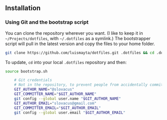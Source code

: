 
## Installation

### Using Git and the bootstrap script

You can clone the repository wherever you want. (I like to keep it in `~/Projects/dotfiles`, with `~/.dotfiles` as a symlink.) The bootstrapper script will pull in the latest version and copy the files to your home folder.

```bash
git clone https://github.com/luismayta/dotfiles.git .dotfiles && cd .dotfiles && source bootstrap.sh
```

To update, `cd` into your local `.dotfiles` repository and then:

```bash
source bootstrap.sh
```

```bash
    # Git credentials
    # Not in the repository, to prevent people from accidentally committing under my name
    GIT_AUTHOR_NAME="@slovacus"
    GIT_COMMITTER_NAME="$GIT_AUTHOR_NAME"
    git config --global user.name "$GIT_AUTHOR_NAME"
    GIT_AUTHOR_EMAIL="slovacus@gmail.com"
    GIT_COMMITTER_EMAIL="$GIT_AUTHOR_EMAIL"
    git config --global user.email "$GIT_AUTHOR_EMAIL"
```
